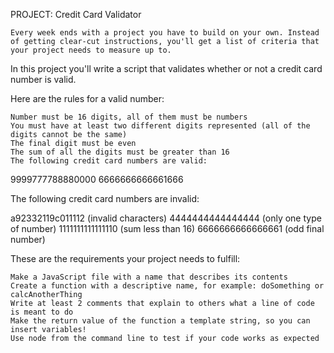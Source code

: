 PROJECT: Credit Card Validator

    Every week ends with a project you have to build on your own. Instead of getting clear-cut instructions, you'll get a list of criteria that your project needs to measure up to.

In this project you'll write a script that validates whether or not a credit card number is valid.

Here are the rules for a valid number:

    Number must be 16 digits, all of them must be numbers
    You must have at least two different digits represented (all of the digits cannot be the same)
    The final digit must be even
    The sum of all the digits must be greater than 16
    The following credit card numbers are valid:

9999777788880000
6666666666661666

The following credit card numbers are invalid:

a92332119c011112 (invalid characters)
4444444444444444 (only one type of number)
1111111111111110 (sum less than 16)
6666666666666661 (odd final number)

These are the requirements your project needs to fulfill:

    Make a JavaScript file with a name that describes its contents
    Create a function with a descriptive name, for example: doSomething or calcAnotherThing
    Write at least 2 comments that explain to others what a line of code is meant to do
    Make the return value of the function a template string, so you can insert variables!
    Use node from the command line to test if your code works as expected
